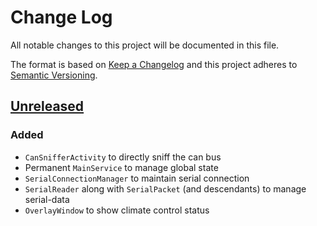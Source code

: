 # Change Log
All notable changes to this project will be documented in this file.

The format is based on [Keep a Changelog](http://keepachangelog.com/)
and this project adheres to [Semantic Versioning](http://semver.org/).

## [Unreleased]
### Added
- `CanSnifferActivity` to directly sniff the can bus
- Permanent `MainService` to manage global state
- `SerialConnectionManager` to maintain serial connection
- `SerialReader` along with `SerialPacket` (and descendants) to manage serial-data
- `OverlayWindow` to show climate control status

[Unreleased]: https://github.com/rampage128/cardroid
